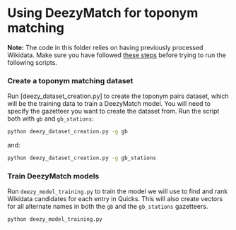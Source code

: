 # Using DeezyMatch for toponym matching

**Note:** The code in this folder relies on having previously processed Wikidata. Make sure you have followed [these steps](https://github.com/Living-with-machines/PlaceLinking/blob/master/wikidata/README.md) before trying to run the following scripts.

### Create a toponym matching dataset

Run [deezy_dataset_creation.py] to create the toponym pairs dataset, which will be the training data to train a DeezyMatch model. You will need to specify the gazetteer you want to create the dataset from. Run the script both with `gb` and `gb_stations`:
```bash
python deezy_dataset_creation.py -g gb
```
and:
```bash
python deezy_dataset_creation.py -g gb_stations
```

### Train DeezyMatch models

Run `deezy_model_training.py` to train the model we will use to find and rank Wikidata candidates for each entry in Quicks. This will also create vectors for all alternate names in both the `gb` and the `gb_stations` gazetteers.

```bash
python deezy_model_training.py
```
